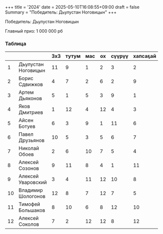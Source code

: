 +++
title = '2024'
date = 2025-05-10T16:08:55+09:00
draft = false
Summary = "Победитель: Дьулустан Ноговицын"
+++

Победитель: Дьулустан Ноговицын

Главный приз: 1 000 000 рб

### Таблица

|    	| 	                      | 3х3  | тутум 	   | мас 	 | ох 	 | сүүрүү 	 | хапсаҕай 	 | таас  | очко 	 |
|----	|------------------------|------|-----------|-------|------|----------|------------|-------|--------|
| 1  	| Дьулустан Ноговицын  	 | 11  	 | 9   	     | 1  	  | 2 	  | 3        | 2    	     | 1  	  | 29  	  |
| 2  	| Борис Сдвижков  	      | 4  	 | 7   	     | 2  	  | 6 	  | 2        | 9    	     | 2  	  | 32  	  |
| 3  	| Артем Дьяконов 	       | 5    | 1   	 | 5  	  | 3 	  | 9        | 1    	     | 10  	 | 34  	  |
| 4  	| Яков Дмитриев  	       | 1    | 12   	  | 4  	  | 12 	 | 4   	    | 3    	     | 3  	  | 39  	  |
| 5  	| Айсен Ботуев           | 6  	 | 3   	     | 9  	  | 1 	  | 11   	   | 6    	     | 4  	  | 40  	  |
| 6  	| Павел Друзьянов        | 10  	 | 5   	     | 3  	  | 5 	  | 6   	    | 7    	     | 5  	  | 41  	  |
| 7  	| Николай Обоев   	      | 2  	 | 6   	     | 10  	 | 7 	  | 5   	    | 4    	     | 12  	 | 46  	  |
| 8  	| Алексей Созонов        | 9  	 | 11  	     | 8 	   | 4 	  | 1   	    | 11    	    | 8  	  | 52  	  |
| 9  	| Алексей Уваровский     | 3 	  | 4   	 | 11 	  | 12 	 | 10   	   | 8    	     | 9  	  | 57  	  |
| 10 	| Владимир Шологонов     | 12 	 | 8  	     | 7 	   | 12 	 | 7   	    | 5    	     | 7  	  | 58  	  |
| 11 	| Тимофей Большаков      | 8 	  | 10   	 | 6  	  | 8 	  | 12   	   | 10    	    | 6  	  | 60  	  |
| 12 	| Алексей Соколов        | 7  	 | 2  	     | 12  	 | 12 	 | 8   	    | 12    	    | 11  	 | 64  	  |